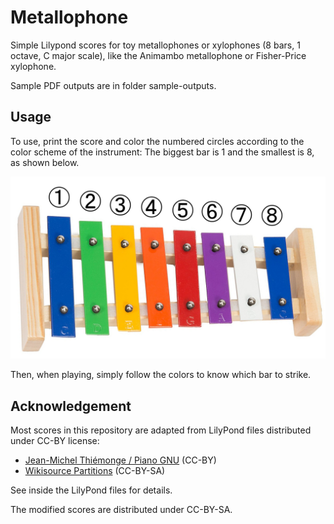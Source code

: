 # Metallophone

Simple Lilypond scores for toy metallophones or xylophones (8 bars, 1 octave, C major scale), like the Animambo metallophone or Fisher-Price xylophone.

Sample PDF outputs are in folder sample-outputs.

## Usage

To use, print the score and color the numbered circles according to the color scheme of the instrument: The biggest bar is 1 and the smallest is 8, as shown below.

![xylophone](https://raw.githubusercontent.com/gvellut/metallophone/master/xylophone.png "Xylophone")

Then, when playing, simply follow the colors to know which bar to strike.

## Acknowledgement

Most scores in this repository are adapted from LilyPond files distributed under CC-BY license:
- [Jean-Michel Thiémonge / Piano GNU](https://pianognu.blogspot.fr) (CC-BY)
- [Wikisource Partitions](https://fr.wikisource.org/wiki/Catégorie:Partitions) (CC-BY-SA)

See inside the LilyPond files for details.

The modified scores are distributed under CC-BY-SA.

